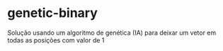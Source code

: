 # genetic-binary
Solução usando um algoritmo de genética (IA) para deixar um vetor em todas as posições com valor de 1
